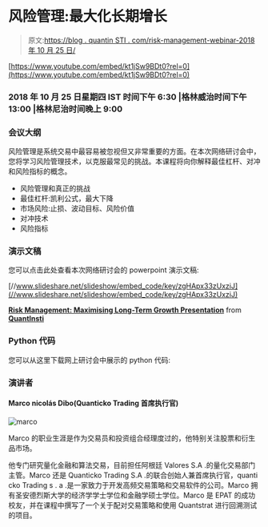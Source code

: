 # 风险管理:最大化长期增长

> 原文:[https://blog . quantin STI . com/risk-management-webinar-2018 年 10 月 25 日/](https://blog.quantinsti.com/risk-management-webinar-25-october-2018/)

[https://www.youtube.com/embed/kt1jSw9BDt0?rel=0](https://www.youtube.com/embed/kt1jSw9BDt0?rel=0)

### **2018 年 10 月 25 日星期四 IST 时间下午 6:30 |格林威治时间下午 13:00 |格林尼治时间晚上 9:00**

### **会议大纲**

风险管理是系统交易中最容易被忽视但又非常重要的方面。在本次网络研讨会中，您将学习风险管理技术，以克服最常见的挑战。本课程将向你解释最佳杠杆、对冲和风险指标的概念。

*   风险管理和真正的挑战
*   最佳杠杆:凯利公式，最大下降
*   市场风险:止损、波动目标、风险价值
*   对冲技术
*   风险指标

### **演示文稿**

您可以点击此处查看本次网络研讨会的 powerpoint 演示文稿:

[//www.slideshare.net/slideshow/embed_code/key/zgHApx33zUxziJ](//www.slideshare.net/slideshow/embed_code/key/zgHApx33zUxziJ)

**[Risk Management: Maximising Long-Term Growth Presentation](//www.slideshare.net/QuantInsti/risk-management-maximising-longterm-growth-presentation "Risk Management: Maximising Long-Term Growth Presentation")** from **[QuantInsti](//www.slideshare.net/QuantInsti)**

### **Python 代码**

您可以从这里下载网上研讨会中展示的 python 代码:

### **演讲者**

#### **Marco nicolás Dibo(Quanticko Trading 首席执行官)**

![marco](../Images/b341435b2da64a6176fab506cc13e24c.png)

Marco 的职业生涯是作为交易员和投资组合经理度过的，他特别关注股票和衍生品市场。

他专门研究量化金融和算法交易，目前担任阿根廷 Valores S.A .的量化交易部门主管。Marco 还是 Quanticko Trading S.A .的联合创始人兼首席执行官，quanti cko Trading s . a .是一家致力于开发高频交易策略和交易软件的公司。Marco 拥有圣安德烈斯大学的经济学学士学位和金融学硕士学位。Marco 是 EPAT 的成功校友，并在课程中撰写了一个关于配对交易策略和使用 Quantstrat 进行回溯测试的项目。